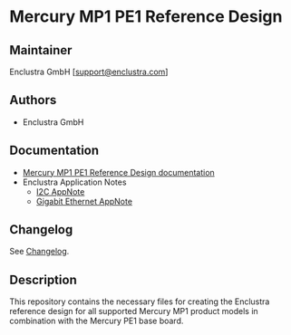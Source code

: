 # Mercury MP1 PE1 Reference Design

## Maintainer

Enclustra GmbH [support@enclustra.com]

## Authors

* Enclustra GmbH

## Documentation

* [Mercury MP1 PE1 Reference Design documentation](./doc/Mercury_MP1_PE1.pdf)
* Enclustra Application Notes
  - [I2C AppNote](https://github.com/enclustra/I2CAppNote)
  - [Gigabit Ethernet AppNote](https://github.com/enclustra/GigabitEthernetAppNote)

## Changelog
See [Changelog](changelog.md).

## Description
This repository contains the necessary files for creating the Enclustra reference design for all supported Mercury MP1 product models in combination with the Mercury PE1 base board.
